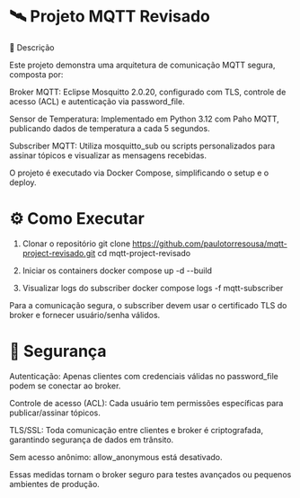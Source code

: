 # 🛰️ Projeto MQTT Revisado
📌 Descrição

Este projeto demonstra uma arquitetura de comunicação MQTT segura, composta por:

Broker MQTT: Eclipse Mosquitto 2.0.20, configurado com TLS, controle de acesso (ACL) e autenticação via password_file.

Sensor de Temperatura: Implementado em Python 3.12 com Paho MQTT, publicando dados de temperatura a cada 5 segundos.

Subscriber MQTT: Utiliza mosquitto_sub ou scripts personalizados para assinar tópicos e visualizar as mensagens recebidas.

O projeto é executado via Docker Compose, simplificando o setup e o deploy.


# ⚙️ Como Executar
1. Clonar o repositório
git clone https://github.com/paulotorresousa/mqtt-project-revisado.git
cd mqtt-project-revisado

2. Iniciar os containers
docker compose up -d --build

3. Visualizar logs do subscriber
docker compose logs -f mqtt-subscriber


Para a comunicação segura, o subscriber devem usar o certificado TLS do broker e fornecer usuário/senha válidos.

# 🔐 Segurança

Autenticação: Apenas clientes com credenciais válidas no password_file podem se conectar ao broker.

Controle de acesso (ACL): Cada usuário tem permissões específicas para publicar/assinar tópicos.

TLS/SSL: Toda comunicação entre clientes e broker é criptografada, garantindo segurança de dados em trânsito.

Sem acesso anônimo: allow_anonymous está desativado.

Essas medidas tornam o broker seguro para testes avançados ou pequenos ambientes de produção.

